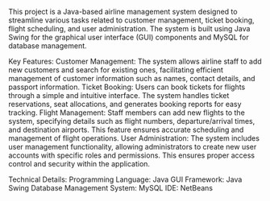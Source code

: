 This project is a Java-based airline management system designed to streamline 
various tasks related to customer management, ticket booking, flight scheduling, 
and user administration. The system is built using Java Swing for the graphical 
user interface (GUI) components and MySQL for database management.


Key Features:
Customer Management: The system allows airline staff to add new customers and 
search for existing ones, facilitating efficient management of customer 
information such as names, contact details, and passport information.
Ticket Booking: Users can book tickets for flights through a simple and intuitive 
interface. The system handles ticket reservations, seat allocations, and generates 
booking reports for easy tracking.
Flight Management: Staff members can add new flights to the system, specifying 
details such as flight numbers, departure/arrival times, and destination airports. 
This feature ensures accurate scheduling and management of flight operations.
User Administration: The system includes user management functionality, 
allowing administrators to create new user accounts with specific roles and 
permissions. This ensures proper access control and security within the 
application.


Technical Details:
Programming Language: Java
GUI Framework: Java Swing
Database Management System: MySQL
IDE: NetBeans
